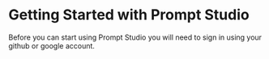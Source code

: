 # Getting Started with Prompt Studio

Before you can start using Prompt Studio you will need to sign in using your github or google account.
